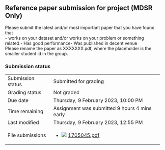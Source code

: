 <h2>Reference paper submission for project (MDSR Only)</h2>Please submit the latest and/or most important paper that you have found that<br />- works on your dataset and/or works on your problem or something related.- Has good performance- Was published in decent venue<br />Please rename the paper as XXXXXXX.pdf, where the placeholder is the smaller student id in the group.<br />

<h3>Submission status</h3><table>
<tbody><tr>
<td>Submission status</td>
<td>Submitted for grading</td>
</tr>
<tr>
<td>Grading status</td>
<td>Not graded</td>
</tr>
<tr>
<td>Due date</td>
<td>Thursday, 9 February 2023, 10:00 PM</td>
</tr>
<tr>
<td>Time remaining</td>
<td>Assignment was submitted 9 hours 4 mins early</td>
</tr>
<tr>
<td>Last modified</td>
<td>Thursday, 9 February 2023, 12:55 PM</td>
</tr>
<tr>
<td>File submissions</td>
<td><ul><li><img src="..%5C..%5C..%5CJanuary%202018%5CCSE101%5CNews%20forum%5CCLASS%20TEST%202%20Marks%5Cfile%5Cpdf.png" /> <a href="file%5C1705045.pdf">1705045.pdf</a> 
</li></ul>

</td>
</tr>

</tbody>
</table>



